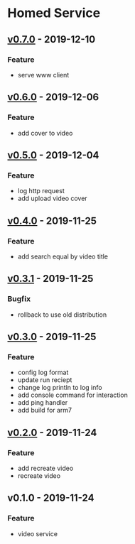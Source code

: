 # Homed Service

<a name="unreleased"></a>


<a name="v0.7.0"></a>
## [v0.7.0] - 2019-12-10
### Feature
- serve www client


<a name="v0.6.0"></a>
## [v0.6.0] - 2019-12-06
### Feature
- add cover to video


<a name="v0.5.0"></a>
## [v0.5.0] - 2019-12-04
### Feature
- log http request
- add upload video cover


<a name="v0.4.0"></a>
## [v0.4.0] - 2019-11-25
### Feature
- add search equal by video title


<a name="v0.3.1"></a>
## [v0.3.1] - 2019-11-25
### Bugfix
- rollback to use old distribution


<a name="v0.3.0"></a>
## [v0.3.0] - 2019-11-25
### Feature
- config log format
- update run reciept
- change log println to log info
- add console command for interaction
- add ping handler
- add build for arm7


<a name="v0.2.0"></a>
## [v0.2.0] - 2019-11-24
### Feature
- add recreate video
- recreate video


<a name="v0.1.0"></a>
## v0.1.0 - 2019-11-24
### Feature
- video service


[Unreleased]: https://gitlab.com/homed/homde-service/compare/v0.7.0...HEAD
[v0.7.0]: https://gitlab.com/homed/homde-service/compare/v0.6.0...v0.7.0
[v0.6.0]: https://gitlab.com/homed/homde-service/compare/v0.5.0...v0.6.0
[v0.5.0]: https://gitlab.com/homed/homde-service/compare/v0.4.0...v0.5.0
[v0.4.0]: https://gitlab.com/homed/homde-service/compare/v0.3.1...v0.4.0
[v0.3.1]: https://gitlab.com/homed/homde-service/compare/v0.3.0...v0.3.1
[v0.3.0]: https://gitlab.com/homed/homde-service/compare/v0.2.0...v0.3.0
[v0.2.0]: https://gitlab.com/homed/homde-service/compare/v0.1.0...v0.2.0
